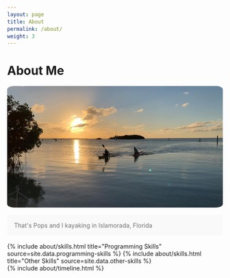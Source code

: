```yaml
---
layout: page
title: About
permalink: /about/
weight: 3
---
```


# About Me

<img src="../images/islamorada.jpg" alt=":(" style="border-radius: 3%;">

<p style="margin-bottom: 1rem; padding: 1rem; color: #717171; background-color: #f9f9f9;">That's Pops and I kayaking in Islamorada, Florida</p>

<div class="row">
{% include about/skills.html title="Programming Skills" source=site.data.programming-skills %}
{% include about/skills.html title="Other Skills" source=site.data.other-skills %}
</div>

<div class="row">
{% include about/timeline.html %}
</div>